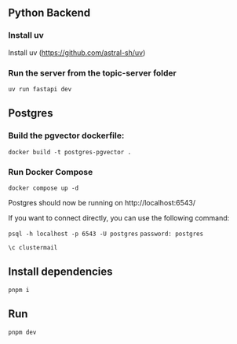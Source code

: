 ## Python Backend

### Install uv

Install uv (https://github.com/astral-sh/uv)

### Run the server from the topic-server folder

`uv run fastapi dev`

## Postgres

### Build the pgvector dockerfile:

`docker build -t postgres-pgvector .`

### Run Docker Compose

`docker compose up -d`

Postgres should now be running on http://localhost:6543/

If you want to connect directly, you can use the following command:

`psql -h localhost -p 6543 -U postgres`
`password: postgres`

`\c clustermail`

## Install dependencies

`pnpm i`

## Run

`pnpm dev`